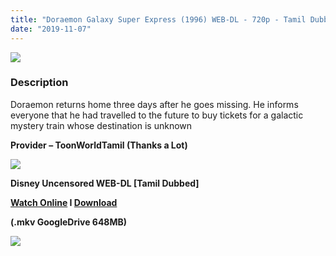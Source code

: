 ```yaml
---
title: "Doraemon Galaxy Super Express (1996) WEB-DL - 720p - Tamil Dubbed - x264 - 600MB"
date: "2019-11-07"
---
```


[![](https://1.bp.blogspot.com/-d-DNezqhJIw/XSsEeEfdTUI/AAAAAAAAAmI/3ijW6H0C-Fg_Jt5zNxlOci00zQ5R17uPACLcBGAs/s640/1rrw0grhsbNtvCg5C87Rh1TbZ2w.jpg)](https://1.bp.blogspot.com/-d-DNezqhJIw/XSsEeEfdTUI/AAAAAAAAAmI/3ijW6H0C-Fg_Jt5zNxlOci00zQ5R17uPACLcBGAs/s1600/1rrw0grhsbNtvCg5C87Rh1TbZ2w.jpg)

### Description

Doraemon returns home three days after he goes missing. He informs everyone that he had travelled to the future to buy tickets for a galactic mystery train whose destination is unknown

**Provider – ToonWorldTamil (Thanks a Lot)**

[![](https://1.bp.blogspot.com/-fai1ZuUwnbA/XIjy2aT4irI/AAAAAAAAANw/WFW0YRK47_8GLAt3pPBSzBk0GJA6Mk5fgCPcBGAYYCw/s1600/torrborder.gif)](https://1.bp.blogspot.com/-fai1ZuUwnbA/XIjy2aT4irI/AAAAAAAAANw/WFW0YRK47_8GLAt3pPBSzBk0GJA6Mk5fgCPcBGAYYCw/s1600/torrborder.gif)

**Disney Uncensored WEB-DL \[Tamil Dubbed\]**

**[Watch Online](https://toonnetworktamilvideos.blogspot.com/p/doraemon-galaxy-super-express-1996.html) I [Download](https://drive.google.com/file/d/1Wkk5V2bnu8-eE2hvEBnTkTjHO0RZV09E/view)**

**(.mkv GoogleDrive 648MB)**

[![](https://1.bp.blogspot.com/-fai1ZuUwnbA/XIjy2aT4irI/AAAAAAAAANw/WFW0YRK47_8GLAt3pPBSzBk0GJA6Mk5fgCPcBGAYYCw/s1600/torrborder.gif)](https://1.bp.blogspot.com/-fai1ZuUwnbA/XIjy2aT4irI/AAAAAAAAANw/WFW0YRK47_8GLAt3pPBSzBk0GJA6Mk5fgCPcBGAYYCw/s1600/torrborder.gif)
